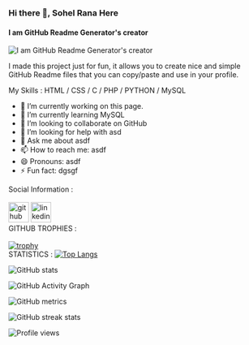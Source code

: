 ### Hi there 👋, Sohel Rana Here
#### I am GitHub Readme Generator's creator
![I am GitHub Readme Generator's creator](https://arturssmirnovs.github.io/github-profile-readme-generator/images/banner.png)

I made this project just for fun, it allows you to create nice and simple GitHub Readme files that you can copy/paste and use in your profile.

My Skills : HTML / CSS / C / PHP / PYTHON / MySQL

- 🔭 I’m currently working on this page. 
- 🌱 I’m currently learning MySQL 
- 👯 I’m looking to collaborate on GitHub 
- 🤔 I’m looking for help with asd 
- 💬 Ask me about asdf 
- 📫 How to reach me: asdf 
- 😄 Pronouns: asdf 
- ⚡ Fun fact: dgsgf 

Social Information : <br> <br>
[<img src='https://cdn.jsdelivr.net/npm/simple-icons@3.0.1/icons/github.svg' alt='github' height='40'>](https://github.com/ranasksohel)  [<img src='https://cdn.jsdelivr.net/npm/simple-icons@3.0.1/icons/linkedin.svg' alt='linkedin' height='40'>](https://www.linkedin.com/in/linkedin.com/in/sk-sohel-rana//) 
<br>
GITHUB TROPHIES : <br> <br>
[![trophy](https://github-profile-trophy.vercel.app/?username=ranasksohel)](https://github.com/ryo-ma/github-profile-trophy)
<br/>
STATISTICS : 
[![Top Langs](https://github-readme-stats.vercel.app/api/top-langs/?username=ranasksohel)](https://github.com/anuraghazra/github-readme-stats)

![GitHub stats](https://github-readme-stats.vercel.app/api?username=ranasksohel&show_icons=true)  

![GitHub Activity Graph](https://activity-graph.herokuapp.com/graph?username=ranasksohel)  

![GitHub metrics](https://metrics.lecoq.io/ranasksohel)  

![GitHub streak stats](https://streak-stats.demolab.com/?user=ranasksohel)  

![Profile views](https://gpvc.arturio.dev/ranasksohel)  
